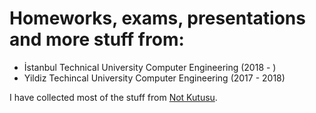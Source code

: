 # Homeworks, exams, presentations and more stuff from:

- İstanbul Technical University Computer Engineering (2018 - )
- Yildiz Techincal University Computer Engineering (2017 - 2018)

I have collected most of the stuff from [Not Kutusu](https://notkutusu.com).
